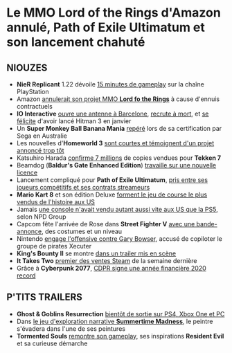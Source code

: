 # Le MMO Lord of the Rings d'Amazon annulé, Path of Exile Ultimatum et son lancement chahuté

## NIOUZES

- **NieR Replicant** 1.22 dévoile [15 minutes de gameplay](https://www.youtube.com/watch?v=g8r3_-73ltQ) sur la chaîne PlayStation
- Amazon [annulerait son projet MMO **Lord fo the Rings**](https://www.gamekult.com/actualite/le-mmo-le-seigneur-des-anneaux-annule-chez-amazon-3050838141.html) à cause d'ennuis contractuels
- **IO Interactive** [ouvre une antenne à Barcelone](https://www.gematsu.com/2021/04/io-interactive-opens-barcelona-studio), [recrute à mort](https://career.ioi.dk/careers), et [se félicite](https://www.thegamer.com/io-interactive-hitman-3s-success-january/) d'avoir lancé Hitman 3 en janvier
- Un **Super Monkey Ball Banana Mania** [repéré](https://www.sega-mag.com/actualite/super-monkey-ball-banana-mania-repere-en-australie-35753) lors de sa certification par Sega en Australie
- Les nouvelles d'**Homeworld 3** [sont courtes et témoignent d'un projet annoncé trop tôt](https://www.kotaku.com.au/2021/04/homeworld-3-its-nice-to-see-you-again/)
- Katsuhiro Harada [confirme 7 millions](https://www.gamekult.com/actualite/tekken-7-depasse-les-7-millions-de-ventes-3050838109.html) de copies vendues pour **Tekken 7**
- Beamdog (**Baldur's Gate Enhanced Edition**) [travaille sur une nouvelle licence](https://www.google.com/search?q=Beamdog&client=firefox-b-d&sxsrf=ALeKk02ln1bLPayxJnzuVWCQiiVpfjIHag:1618829819493&source=lnt&tbs=qdr:d&sa=X&ved=2ahUKEwjfnd6Ck4rwAhWO3YUKHRh1CV8QpwV6BAgBECE&biw=1239&bih=1337)
- Lancement compliqué pour **Path of Exile Ultimatum**, [pris entre ses joueurs compétitifs et ses contrats streameurs](https://www.eurogamer.net/articles/2021-04-17-path-of-exile-dev-addresses-catastrophic-ultimatum-expansion-launch-admits-it-made-a-mistake-letting-streamers-play-when-others-couldnt)
- **Mario Kart 8** et son édition Deluxe [forment le jeu de course le plus vendus de l'histoire aux US](https://screenrant.com/mario-kart-8-best-racing-game-sales-ever/)
- Jamais [une console n'avait vendu autant aussi vite aux US que la PS5](https://www.eurogamer.net/articles/2021-04-17-ps5-the-fastest-selling-console-in-us-history), selon NPD Group
- Capcom fête l'arrivée de Rose dans **Street Fighter V** [avec une bande-annonce](https://www.youtube.com/watch?v=xO_mZIziDWw), des costumes et un niveau
- Nintendo [engage l'offensive contre Gary Bowser](https://www.polygon.com/22388720/nintendo-bowser-lawsuit-team-xecuter), accusé de copiloter le groupe de pirates Xecuter
- **King's Bounty II** se montre [dans un trailer mis en scène](https://www.youtube.com/watch?v=92PSHAJ6NyI)
- **It Takes Two** [premier des ventes Steam](https://www.pcgamesn.com/it-takes-two/steam-top-seller) de la semaine dernière
- Grâce à **Cyberpunk 2077**, [CDPR signe une année financière 2020 record](https://www.vg247.com/2021/04/18/cd-projekt-red-2020-financial-results/)

## P'TITS TRAILERS

- **Ghost & Goblins Resurrection** [bientôt de sortie sur PS4, Xbox One et PC](https://www.youtube.com/watch?v=3OU5QKtNXuw)
- Dans [le jeu d'exploration narrative **Summertime Madness**](https://www.youtube.com/watch?v=ii-bqS6Ad0A), le peintre s'évadera dans l'une de ses peintures
- **Tormented Souls** [remontre son gameplay](https://www.youtube.com/watch?v=nJ2HhG3PGqw), ses inspirations **Resident Evil** et sa curieuse démarche
